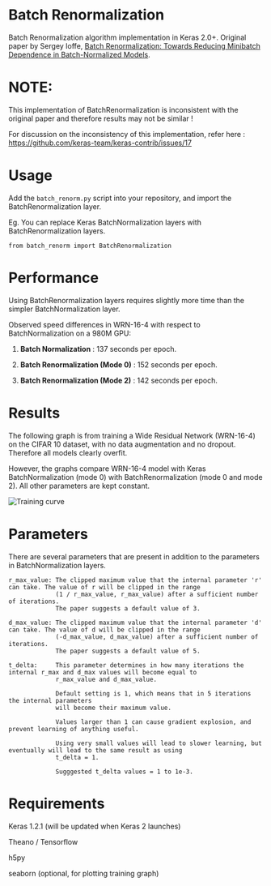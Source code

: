 # Batch Renormalization
Batch Renormalization algorithm implementation in Keras 2.0+. Original paper by Sergey Ioffe, [Batch Renormalization: Towards Reducing Minibatch Dependence in Batch-Normalized Models](https://arxiv.org/pdf/1702.03275.pdf).

# NOTE:

This implementation of BatchRenormalization is inconsistent with the original paper and therefore results may not be similar !

For discussion on the inconsistency of this implementation, refer here : https://github.com/keras-team/keras-contrib/issues/17

# Usage
Add the `batch_renorm.py` script into your repository, and import the BatchRenormalization layer.

Eg. You can replace Keras BatchNormalization layers with BatchRenormalization layers. 
```
from batch_renorm import BatchRenormalization
```

# Performance
Using BatchRenormalization layers requires slightly more time than the simpler BatchNormalization layer. 

Observed speed differences in WRN-16-4 with respect to BatchNormalization on a 980M GPU:

1) **Batch Normalization** : 137 seconds per epoch.

2) **Batch Renormalization (Mode 0)** : 152 seconds per epoch.

3) **Batch Renormalization (Mode 2)** : 142 seconds per epoch.

# Results
The following graph is from training a Wide Residual Network (WRN-16-4) on the CIFAR 10 dataset, with no data augmentation and no dropout. Therefore all models clearly overfit. 

However, the graphs compare WRN-16-4 model with Keras BatchNormalization (mode 0) with BatchRenormalization (mode 0 and mode 2). All other parameters are kept constant.

![Training curve](https://github.com/titu1994/BatchRenormalization/blob/master/plots/batchnorm_vs_renorm.png?raw=true)

# Parameters
There are several parameters that are present in addition to the parameters in BatchNormalization layers.

```
r_max_value: The clipped maximum value that the internal parameter 'r' can take. The value of r will be clipped in the range
             (1 / r_max_value, r_max_value) after a sufficient number of iterations. 
             The paper suggests a default value of 3.
             
d_max_value: The clipped maximum value that the internal parameter 'd' can take. The value of d will be clipped in the range
             (-d_max_value, d_max_value) after a sufficient number of iterations. 
             The paper suggests a default value of 5.
             
t_delta:     This parameter determines in how many iterations the internal r_max and d_max values will become equal to 
             r_max_value and d_max_value. 
             
             Default setting is 1, which means that in 5 iterations the internal parameters 
             will become their maximum value.
             
             Values larger than 1 can cause gradient explosion, and prevent learning of anything useful.
             
             Using very small values will lead to slower learning, but eventually will lead to the same result as using 
             t_delta = 1. 
             
             Sugggested t_delta values = 1 to 1e-3.
```

# Requirements
Keras 1.2.1 (will be updated when Keras 2 launches)

Theano / Tensorflow

h5py

seaborn (optional, for plotting training graph)
